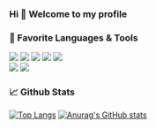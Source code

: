 ### Hi 👋 Welcome to my profile

<!-- ![alt text](https://github.com/Stolichnayer/stolichnayer/blob/main/assets/github_profile_banner.gif?raw=true) -->

### 🔧 Favorite Languages & Tools
![](https://img.shields.io/badge/Language-C-informational?style=flat&logo=Linux&logoColor=white&color=2bbc8a)
![](https://img.shields.io/badge/Language-C++-informational?style=flat&logo=visual-studio&logoColor=white&color=2bbc8a)
![](https://img.shields.io/badge/Language-C%23-informational?style=flat&logo=visual-studio&logoColor=white&color=2bbc8a)
![](https://img.shields.io/badge/Language-Java-informational?style=flat&logo=Java&logoColor=white&color=2bbc8a)
![](https://img.shields.io/badge/Language-MySQL-informational?style=flat&logo=MySQL&logoColor=white&color=2bbc8a)
<br>
![](https://img.shields.io/badge/Adobe-Photoshop-informational?style=flat&logo=adobe-photoshop&logoColor=white&color=2bbc8a)
![](https://img.shields.io/badge/Game%20Engine-Unity-informational?style=flat&logo=Unity&logoColor=white&color=2bbc8a)

### 📈 Github Stats
[![Top Langs](https://github-readme-stats.vercel.app/api/top-langs/?username=stolichnayer&exclude_repo=alpha-compiler&langs_count=20&theme=tokyonight&layout=compact)](https://github.com/anuraghazra/github-readme-stats)
[![Anurag's GitHub stats](https://github-readme-stats.vercel.app/api?username=stolichnayer&count_private=true&theme=tokyonight&show_icons=true&include_all_commits=true&line_height=28)](https://github.com/anuraghazra/github-readme-stats)
